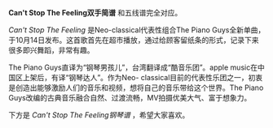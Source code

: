 

**Can't Stop The Feeling双手简谱** 和五线谱完全对应。

_Can't Stop The Feeling_ 是Neo-classical代表性组合The Piano
Guys全新单曲，于10月14日发布。这首歌首先在超市播放，通过给顾客留纸条的形式，记录下来很多即兴舞蹈，非常有趣。

The Piano Guys直译为“钢琴男孩儿”，台湾翻译成“酷音乐团”。apple music在中国区上架后，有译“钢琴达人”。作为Neo-
classical目前的代表性乐团之一，初衷是创造出能够激励人们的音乐和视频，想将自己的音乐带给这个世界。The Piano
Guys改编的古典音乐融合自然、过渡流畅，MV拍摄优美大气、富于想象力。

下方是 _Can't Stop The Feeling钢琴谱_ ，希望大家喜欢。

